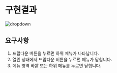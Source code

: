 # 구현결과

![dropdown](https://user-images.githubusercontent.com/50171003/128309047-da67a4c2-46b3-49e5-91c4-e136ca1ea636.gif)

## 요구사항

1. 드랍다운 버튼을 누르면 하위 메뉴가 나타납니다.
2. 열린 상태에서 드랍다운 버튼을 누르면 메뉴가 닫힙니다.
3. 메뉴 영역 바깥 또는 하위 메뉴를 누르면 닫힙니다.
